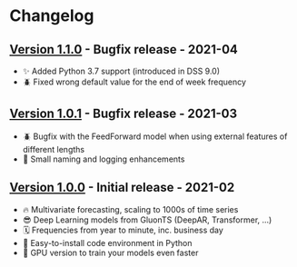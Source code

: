 # Changelog

## [Version 1.1.0](https://github.com/dataiku/dss-plugin-timeseries-forecast/releases/tag/v1.1.0) - Bugfix release - 2021-04
- ✨ Added Python 3.7 support (introduced in DSS 9.0)
- 🪲 Fixed wrong default value for the end of week frequency

## [Version 1.0.1](https://github.com/dataiku/dss-plugin-timeseries-forecast/releases/tag/v1.0.1) - Bugfix release - 2021-03

- 🪲 Bugfix with the FeedForward model when using external features of different lengths
- 💅 Small naming and logging enhancements

## [Version 1.0.0](https://github.com/dataiku/dss-plugin-timeseries-forecast/releases/tag/v1.0.0) - Initial release - 2021-02

- 🔥 Multivariate forecasting, scaling to 1000s of time series
- 😎 Deep Learning models from GluonTS (DeepAR, Transformer, ...)
- 🗓 Frequencies from year to minute, inc. business day
- 🐍 Easy-to-install code environment in Python
- 👾 GPU version to train your models even faster
